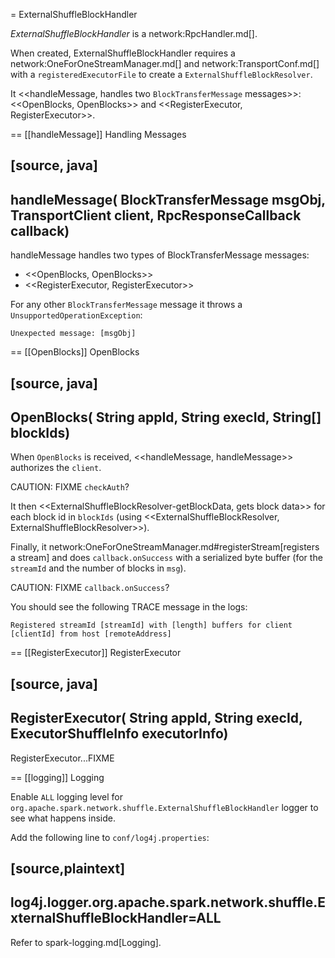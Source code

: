 = ExternalShuffleBlockHandler

*ExternalShuffleBlockHandler* is a network:RpcHandler.md[].

When created, ExternalShuffleBlockHandler requires a network:OneForOneStreamManager.md[] and network:TransportConf.md[] with a `registeredExecutorFile` to create a `ExternalShuffleBlockResolver`.

It <<handleMessage, handles two `BlockTransferMessage` messages>>: <<OpenBlocks, OpenBlocks>> and <<RegisterExecutor, RegisterExecutor>>.

== [[handleMessage]] Handling Messages

[source, java]
----
handleMessage(
  BlockTransferMessage msgObj,
  TransportClient client,
  RpcResponseCallback callback)
----

handleMessage handles two types of BlockTransferMessage messages:

* <<OpenBlocks, OpenBlocks>>
* <<RegisterExecutor, RegisterExecutor>>

For any other `BlockTransferMessage` message it throws a `UnsupportedOperationException`:

```
Unexpected message: [msgObj]
```

== [[OpenBlocks]] OpenBlocks

[source, java]
----
OpenBlocks(
  String appId,
  String execId,
  String[] blockIds)
----

When `OpenBlocks` is received, <<handleMessage, handleMessage>> authorizes the `client`.

CAUTION: FIXME `checkAuth`?

It then <<ExternalShuffleBlockResolver-getBlockData, gets block data>> for each block id in `blockIds` (using <<ExternalShuffleBlockResolver, ExternalShuffleBlockResolver>>).

Finally, it network:OneForOneStreamManager.md#registerStream[registers a stream] and does `callback.onSuccess` with a serialized byte buffer (for the `streamId` and the number of blocks in `msg`).

CAUTION: FIXME `callback.onSuccess`?

You should see the following TRACE message in the logs:

```
Registered streamId [streamId] with [length] buffers for client [clientId] from host [remoteAddress]
```

== [[RegisterExecutor]] RegisterExecutor

[source, java]
----
RegisterExecutor(
  String appId,
  String execId,
  ExecutorShuffleInfo executorInfo)
----

RegisterExecutor...FIXME

== [[logging]] Logging

Enable `ALL` logging level for `org.apache.spark.network.shuffle.ExternalShuffleBlockHandler` logger to see what happens inside.

Add the following line to `conf/log4j.properties`:

[source,plaintext]
----
log4j.logger.org.apache.spark.network.shuffle.ExternalShuffleBlockHandler=ALL
----

Refer to spark-logging.md[Logging].
